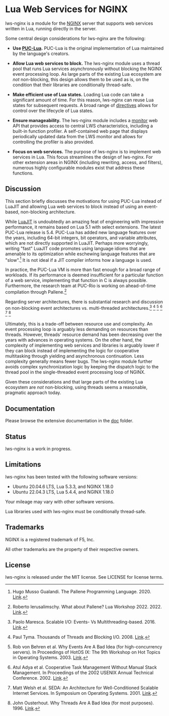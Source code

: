 # Lua Web Services for NGINX

lws-nginx is a module for the [NGINX](https://nginx.org/) server that supports web services
written in Lua, running directly in the server.

Some central design considerations for lws-nginx are the following:

- **Use [PUC-Lua](https://www.lua.org/).** PUC-Lua is the original implementation of Lua
maintained by the language's creators.

- **Allow Lua web services to block.** The lws-nginx module uses a thread pool that runs Lua
services asynchronously without blocking the NGINX event processing loop. As large parts of the
existing Lua ecosystem are *not* non-blocking, this design allows them to be used as is, on the
condition that their libraries are conditionally thread-safe.

- **Make efficient use of Lua states.** Loading Lua code can take a significant amount of time.
For this reason, lws-nginx can reuse Lua states for subsequent requests. A broad range of
[directives](doc/Directives.md) allows for control over the lifecycle of Lua states.

- **Ensure manageability.** The lws-nginx module includes a [monitor](doc/Monitor.md) web API that
provides access to central LWS characteristics, including a built-in function profiler. A
self-contained web page that displays periodically updated data from the LWS monitor and allows
for controlling the profiler is also provided.

- **Focus on web services.** The purpose of lws-nginx is to implement web services in Lua. This
focus streamlines the design of lws-nginx. For other extension areas in NGINX (including
rewriting, access, and filters), numerous highly configurable modules exist that address these
functions.


## Discussion

This section briefly discusses the motivations for using PUC-Lua instead of LuaJIT and allowing
Lua web services to block instead of using an event-based, non-blocking architecture.

While [LuaJIT](https://luajit.org/) is undoubtedly an amazing feat of engineering with impressive
performance, it remains based on Lua 5.1 with select extensions. The latest PUC-Lua release is
5.4. PUC-Lua has added new language features over the years, including 64-bit integers, bit
operators, and variable attributes, which are not directly supported in LuaJIT. Perhaps more
worryingly, writing "fast" LuaJIT code promotes using language idioms that are amenable to its
optimization while eschewing language features that are "slow".[^1] It is not ideal if a JIT
compiler informs how a language is used.

In practice, the PUC-Lua VM is more than fast enough for a broad range of workloads. If its
performance is deemed insufficient for a particular function of a web service, implementing that
function in C is always possible. Furthermore, the research team at PUC-Rio is working on
ahead-of-time compilation through Pallene.[^2]

Regarding server architectures, there is substantial research and discussion on
non-blocking event architectures vs. multi-threaded architectures.[^3] [^4] [^5] [^6] [^7] [^8]

Ultimately, this is a trade-off between resource use and complexity. An event processing loop is
arguably less demanding on resources than threads. However, threads' resource demand has been
decreasing over the years with advances in operating systems. On the other hand, the complexity
of implementing web services and libraries is arguably lower if they can block instead of
implementing the logic for cooperative multitasking through yielding and asynchronous
continuation. Less complexity generally means fewer bugs. The lws-nginx module further avoids
complex synchronization logic by keeping the dispatch logic to the thread pool in the
single-threaded event processing loop of NGINX.

Given these considerations and that large parts of the existing Lua ecosystem are *not*
non-blocking, using threads seems a reasonable, pragmatic approach today.


## Documentation

Please browse the extensive documentation in the [doc](doc) folder.


## Status

lws-nginx is a work in progress.


## Limitations

lws-nginx has been tested with the following software versions:

* Ubuntu 20.04.6 LTS, Lua 5.3.3, and NGINX 1.18.0
* Ubuntu 22.04.3 LTS, Lua 5.4.4, and NGINX 1.18.0

Your mileage may vary with other software versions.

Lua libraries used with lws-nginx must be conditionally thread-safe.


## Trademarks

NGINX is a registered trademark of F5, Inc.

All other trademarks are the property of their respective owners.


## License

lws-nginx is released under the MIT license. See LICENSE for license terms.


[^1]: Hugo Musso Gualandi. The Pallene Programming Language. 2020.
[Link](http://www.lua.inf.puc-rio.br/publications/2020-HugoGualandi-phd-thesis.pdf).

[^2]: Roberto Ierusalimschy. What about Pallene? Lua Workshop 2022. 2022.
[Link](https://www.lua.org/wshop22/Ierusalimschy.pdf).

[^3]: Paolo Maresca. Scalable I/O: Events- Vs Multithreading-based. 2016.
[Link](https://thetechsolo.wordpress.com/2016/02/29/scalable-io-events-vs-multithreading-based/).

[^4]: Paul Tyma. Thousands of Threads and Blocking I/O. 2008.
[Link](https://silo.tips/download/thousands-of-threads-and-blocking-i-o).

[^5]: Rob von Behren et al. Why Events Are A Bad Idea (for high-concurrency servers). In
Proceedings of HotOS IX: The 9th Workshop on Hot Topics in Operating Systems. 2003.
[Link](https://www.usenix.org/legacy/events/hotos03/tech/full_papers/vonbehren/vonbehren.pdf).

[^6]: Atul Adya et al. Cooperative Task Management Without Manual Stack Management. In
Proceedings of the 2002 USENIX Annual Technical Conference. 2002.
[Link](https://www.usenix.org/legacy/publications/library/proceedings/usenix02/full_papers/adyahowell/adyahowell.pdf).

[^7]: Matt Welsh et al. SEDA: An Architecture for Well-Conditioned Scalable Internet Services.
In Symposium on Operating Systems. 2001.
[Link](http://www.sosp.org/2001/papers/welsh.pdf).

[^8]: John Ousterhout. Why Threads Are A Bad Idea (for most purposes). 1996.
[Link](https://web.stanford.edu/~ouster/cgi-bin/papers/threads.pdf).
